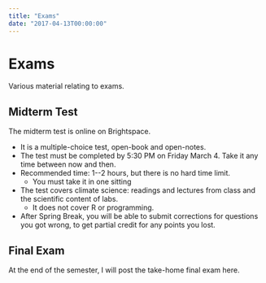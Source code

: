 ```yaml
---
title: "Exams"
date: "2017-04-13T00:00:00"
---
```

# **Exams**

Various material relating to exams.

## **Midterm Test**

The midterm test is online on Brightspace. 

* It is a multiple-choice test, open-book and open-notes. 
* The test must be completed by 5:30 PM on Friday March 4.
  Take it any time between now and then.
* Recommended time: 1--2 hours, but there is no hard time limit.
  * You must take it in one sitting
* The test covers climate science: readings and lectures from class and the 
  scientific content of labs. 
  * It does not cover R or programming.
* After Spring Break, you will be able to submit corrections for questions you
  got wrong, to get partial credit for any points you lost.

## **Final Exam**

At the end of the semester, I will post the take-home final exam here.
